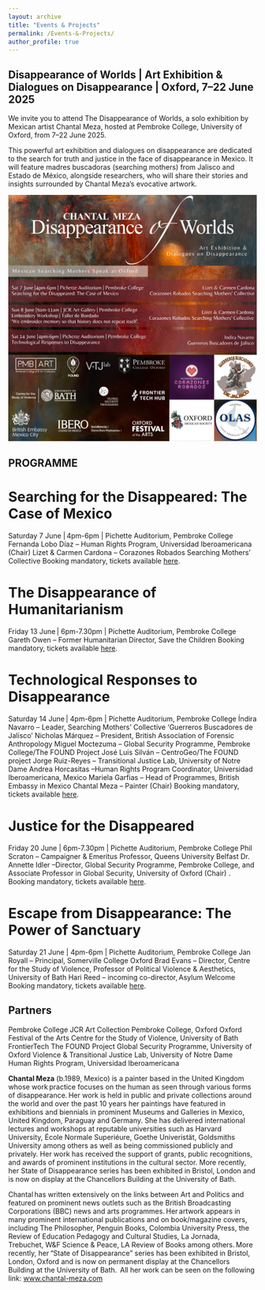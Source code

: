 ```yaml
---
layout: archive
title: "Events & Projects"
permalink: /Events-&-Projects/
author_profile: true
---
```


## Disappearance of Worlds | Art Exhibition & Dialogues on Disappearance | Oxford, 7–22 June 2025

We invite you to attend The Disappearance of Worlds, a solo exhibition by Mexican artist Chantal Meza, hosted at Pembroke College, University of Oxford, from 7–22 June 2025.

This powerful art exhibition and dialogues on disappearance are dedicated to the search for truth and justice in the face of disappearance in Mexico. It will feature madres buscadoras (searching mothers) from Jalisco and Estado de México, alongside researchers, who will share their stories and insights surrounded by Chantal Meza’s evocative artwork.

<img width="600" src="https://github.com/FOUND-project/found-project.github.io/blob/master/images/talksmothers.jpeg?raw=true">

## PROGRAMME

# Searching for the Disappeared: The Case of Mexico
Saturday 7 June | 4pm-6pm | Pichette Auditorium, Pembroke College
 Fernanda Lobo Díaz – Human Rights Program, Universidad Iberoamericana (Chair)
 Lizet & Carmen Cardona – Corazones Robados Searching Mothers’ Collective
Booking mandatory, tickets available [here](https://www.eventbrite.com/e/searching-for-the-disappeared-the-case-of-mexico-registration-1335246611559?aff=odcleoeventsincollection&keep_tld=1).

# The Disappearance of Humanitarianism
Friday 13 June | 6pm-7.30pm | Pichette Auditorium, Pembroke College
 Gareth Owen – Former Humanitarian Director, Save the Children
Booking mandatory, tickets available [here](https://www.eventbrite.com/e/the-disappearance-of-humanitarianism-registration-1335326329999?aff=odcleoeventsincollection&keep_tld=1).
 
# Technological Responses to Disappearance
Saturday 14 June | 4pm-6pm | Pichette Auditorium, Pembroke College
 Índira Navarro – Leader, Searching Mothers’ Collective ‘Guerreros Buscadores de Jalisco’ 
 Nicholas Márquez – President, British Association of Forensic Anthropology
 Miguel Moctezuma – Global Security Programme, Pembroke College/The FOUND Project 
 José Luis Silván – CentroGeo/The FOUND project
 Jorge Ruiz-Reyes – Transitional Justice Lab, University of Notre Dame
 Andrea Horcasitas –Human Rights Program Coordinator, Universidad Iberoamericana, Mexico
 Mariela Garfias – Head of Programmes, British Embassy in Mexico
 Chantal Meza – Painter (Chair)
Booking mandatory, tickets available [here](https://www.eventbrite.com/e/technological-responses-to-disappearance-registration-1335338436209?aff=odcleoeventsincollection&keep_tld=1).

# Justice for the Disappeared
Friday 20 June | 6pm-7.30pm | Pichette Auditorium, Pembroke College
 Phil Scraton – Campaigner & Emeritus Professor, Queens University Belfast
 Dr. Annette Idler –Director, Global Security Programme, Pembroke College, and Associate Professor in Global Security, University of Oxford 
 (Chair) .
Booking mandatory, tickets available [here](https://www.eventbrite.com/e/justice-for-the-disappeared-registration-1335353180309?aff=odcleoeventsincollection&keep_tld=1).

# Escape from Disappearance: The Power of Sanctuary
Saturday 21 June | 4pm-6pm | Pichette Auditorium, Pembroke College
 Jan Royall – Principal, Somerville College Oxford
 Brad Evans – Director, Centre for the Study of Violence, Professor of Political Violence & Aesthetics, University of Bath
 Hari Reed – incoming co-director, Asylum Welcome
Booking mandatory, tickets available [here](https://www.eventbrite.com/e/escape-from-disappearance-the-power-of-sanctuary-registration-1335368185189?aff=odcleoeventsincollection&keep_tld=1).

## Partners 

Pembroke College JCR Art Collection
Pembroke College, Oxford
Oxford Festival of the Arts
Centre for the Study of Violence, University of Bath
FrontierTech
The FOUND Project
Global Security Programme, University of Oxford
Violence & Transitional Justice Lab, University of Notre Dame
Human Rights Program, Universidad Iberoamericana

**Chantal Meza** (b.1989, Mexico) is a painter based in the United Kingdom whose work practice focuses on the human as seen through various forms of disappearance. Her work is held in public and private collections around the world and over the past 10 years her paintings have featured in exhibitions and biennials in prominent Museums and Galleries in Mexico, United Kingdom, Paraguay and Germany. She has delivered international lectures and workshops at reputable universities such as Harvard University, École Normale Superiéure, Goethe Univeristät, Goldsmiths University among others as well as being commissioned publicly and privately. Her work has received the support of grants, public recognitions, and awards of prominent institutions in the cultural sector. More recently, her State of Disappearance series has been exhibited in Bristol, London and is now on display at the Chancellors Building at the University of Bath. 

Chantal has written extensively on the links between Art and Politics and featured on prominent news outlets such as the British Broadcasting Corporations (BBC) news and arts programmes. Her artwork appears in many prominent international publications and on book/magazine covers, including The Philosopher, Penguin Books, Colombia University Press, the Review of Education Pedagogy and Cultural Studies, La Jornada, Trebuchet, W&F Science & Peace, LA Review of Books among others. More recently, her “State of Disappearance” series has been exhibited in Bristol, London, Oxford and is now on permanent display at the Chancellors Building at the University of Bath. 
All her work can be seen on the following link: www.chantal-meza.com 
